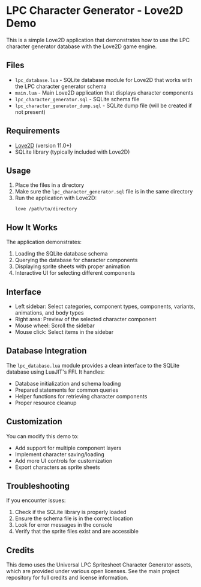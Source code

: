 # LPC Character Generator - Love2D Demo

This is a simple Love2D application that demonstrates how to use the LPC character generator database with the Love2D game engine.

## Files

- `lpc_database.lua` - SQLite database module for Love2D that works with the LPC character generator schema
- `main.lua` - Main Love2D application that displays character components
- `lpc_character_generator.sql` - SQLite schema file
- `lpc_character_generator_dump.sql` - SQLite dump file (will be created if not present)

## Requirements

- [Love2D](https://love2d.org/) (version 11.0+)
- SQLite library (typically included with Love2D)

## Usage

1. Place the files in a directory
2. Make sure the `lpc_character_generator.sql` file is in the same directory
3. Run the application with Love2D:
   ```
   love /path/to/directory
   ```

## How It Works

The application demonstrates:

1. Loading the SQLite database schema
2. Querying the database for character components
3. Displaying sprite sheets with proper animation
4. Interactive UI for selecting different components

## Interface

- Left sidebar: Select categories, component types, components, variants, animations, and body types
- Right area: Preview of the selected character component
- Mouse wheel: Scroll the sidebar
- Mouse click: Select items in the sidebar

## Database Integration

The `lpc_database.lua` module provides a clean interface to the SQLite database using LuaJIT's FFI. It handles:

- Database initialization and schema loading
- Prepared statements for common queries
- Helper functions for retrieving character components
- Proper resource cleanup

## Customization

You can modify this demo to:

- Add support for multiple component layers
- Implement character saving/loading
- Add more UI controls for customization
- Export characters as sprite sheets

## Troubleshooting

If you encounter issues:

1. Check if the SQLite library is properly loaded
2. Ensure the schema file is in the correct location
3. Look for error messages in the console
4. Verify that the sprite files exist and are accessible

## Credits

This demo uses the Universal LPC Spritesheet Character Generator assets, which are provided under various open licenses. See the main project repository for full credits and license information. 